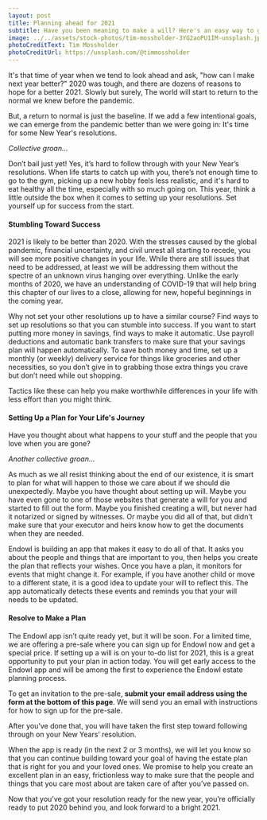 ```yaml
---
layout: post
title: Planning ahead for 2021
subtitle: Have you been meaning to make a will? Here's an easy way to get it done.
image: ../../assets/stock-photos/tim-mossholder-3YG2aoPU1IM-unsplash.jpg
photoCreditText: Tim Mossholder
photoCreditUrl: https://unsplash.com/@timmossholder
---
```

It's that time of year when we tend to look ahead and ask, "how can I make next year better?" 2020 was tough, and there are dozens of reasons to hope for a better 2021. Slowly but surely, The world will start to return to the normal we knew before the pandemic.

But, a return to normal is just the baseline. If we add a few intentional goals, we can emerge from the pandemic better than we were going in: It's time for some New Year's resolutions.

*Collective groan...*

Don’t bail just yet! Yes, it’s hard to follow through with your New Year’s resolutions. When life starts to catch up with you, there’s not enough time to go to the gym, picking up a new hobby feels less realistic, and it's hard to eat healthy all the time, especially with so much going on. This year, think a little outside the box when it comes to setting up your resolutions. Set yourself up for success from the start.

#### Stumbling Toward Success
2021 is likely to be better than 2020. With the stresses caused by the global pandemic, financial uncertainty, and civil unrest all starting to recede, you will see more positive changes in your life. While there are still issues that need to be addressed, at least we will be addressing them without the spectre of an unknown virus hanging over everything. Unlike the early months of 2020, we have an understanding of COVID-19 that will help bring this chapter of our lives to a close, allowing for new, hopeful beginnings in the coming year.

Why not set your other resolutions up to have a similar course? Find ways to set up resolutions so that you can stumble into success. If you want to start putting more money in savings, find ways to make it automatic. Use payroll deductions and automatic bank transfers to make sure that your savings plan will happen automatically. To save both money and time, set up a monthly (or weekly) delivery service for things like groceries and other necessities, so you don’t give in to grabbing those extra things you crave but don’t need while out shopping.

Tactics like these can help you make worthwhile differences in your life with less effort than you might think.

#### Setting Up a Plan for Your Life's Journey
Have you thought about what happens to your stuff and the people that you love when you are gone?

*Another collective groan...*

As much as we all resist thinking about the end of our existence, it is smart to plan for what will happen to those we care about if we should die unexpectedly. Maybe you have thought about setting up will. Maybe you have even gone to one of those websites that generate a will for you and started to fill out the form. Maybe you finished creating a will, but never had it notarized or signed by witnesses. Or maybe you did all of that, but didn't make sure that your executor and heirs know how to get the documents when they are needed.

Endowl is building an app that makes it easy to do all of that. It asks you about the people and things that are important to you, then helps you create the plan that reflects your wishes. Once you have a plan, it monitors for events that might change it. For example, if you have another child or move to a different state, it is a good idea to update your will to reflect this. The app automatically detects these events and reminds you that your will needs to be updated.

#### Resolve to Make a Plan
The Endowl app isn’t quite ready yet, but it will be soon. For a limited time, we are offering a pre-sale where you can sign up for Endowl now and get a special price. If setting up a will is on your to-do list for 2021, this is a great opportunity to put your plan in action today. You will get early access to the Endowl app and will be among the first to experience the Endowl estate planning process.

To get an invitation to the pre-sale, **submit your email address using the form at the bottom of this page**. We will send you an email with instructions for how to sign up for the pre-sale.

After you’ve done that, you will have taken the first step toward following through on your New Years’ resolution.

When the app is ready (in the next 2 or 3 months), we will let you know so that you can continue building toward your goal of having the estate plan that is right for you and your loved ones. We promise to help you create an excellent plan in an easy, frictionless way to make sure that the people and things that you care most about are taken care of after you’ve passed on.

Now that you’ve got your resolution ready for the new year, you’re officially ready to put 2020 behind you, and look forward to a bright 2021.

